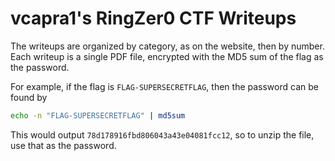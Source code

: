 # vcapra1's RingZer0 CTF Writeups

The writeups are organized by category, as on the website, then by number.  Each writeup is a single PDF file, encrypted with the MD5 sum of the flag as the password.

For example, if the flag is `FLAG-SUPERSECRETFLAG`, then the password can be found by

```Bash
echo -n "FLAG-SUPERSECRETFLAG" | md5sum
```

This would output `78d178916fbd806043a43e04081fcc12`, so to unzip the file, use that as the password.
